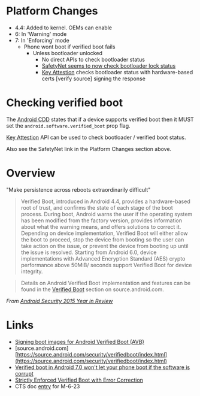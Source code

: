 # Platform Changes

- 4.4: Added to kernel. OEMs can enable
- 6: In 'Warning' mode
- 7: In 'Enforcing' mode
  - Phone wont boot if verified boot fails
    - Unless bootloader unlocked
      - No direct APIs to check bootloader status
      - [SafetyNet seems to now check bootloader lock status](https://www.reddit.com/r/Android/comments/587ss9/psa_android_safetynet_now_tripped_by_unlocking/)
      - [Key Attestion](https://developer.android.com/training/articles/security-key-attestation.html) checks bootloader status with hardware-based certs [verify source] signing the response

# Checking verified boot

The [Android CDD](https://source.android.com/compatibility/7.0/android-7.0-cdd.html#9_10_device_integrity) states that if a device supports verified boot then it MUST set the `android.software.verified_boot` prop flag.

[Key Attestion](https://developer.android.com/training/articles/security-key-attestation.html#certificate_schema) API can be used to check bootloader / verified boot status.

Also see the SafetyNet link in the Platform Changes section above.

# Overview

"Make persistence across reboots extraordinarily difficult"

> Verified Boot, introduced in Android 4.4, provides a hardware-based root of
trust, and confirms the state of each stage of the boot process. During boot,
Android warns the user if the operating system has been modified from the
factory version, provides information about what the warning means, and
offers solutions to correct it. Depending on device implementation, Verified
Boot will either allow the boot to proceed, stop the device from booting so
the user can take action on the issue, or prevent the device from booting up
until the issue is resolved. Starting from Android 6.0, device implementations
with Advanced Encryption Standard (AES) crypto performance above 50MiB/
seconds support Verified Boot for device integrity.

> Details on Android Verified Boot implementation and features can be found
in the [Verified Boot](https://source.android.com/security/verifiedboot/index.html) section on source.android.com.

_From [Android Security 2015 Year in Review](http://static.googleusercontent.com/media/source.android.com/en//security/reports/Google_Android_Security_2015_Report_Final.pdf)_



# Links

- [Signing boot images for Android Verified Boot (AVB)
](https://forum.xda-developers.com/android/software-hacking/signing-boot-images-android-verified-t3600606)
- [source.android.com] [https://source.android.com/security/verifiedboot/index.html](https://source.android.com/security/verifiedboot/index.html)
- [Verified boot in Android 7.0 won't let your phone boot if the software is corrupt](http://www.androidpolice.com/2016/07/20/verified-boot-android-7-0-wont-let-phone-boot-software-corrupt/)
- [Strictly Enforced Verified Boot with Error Correction](http://android-developers.blogspot.co.uk/2016/07/strictly-enforced-verified-boot-with.html)
- CTS doc [entry](https://source.android.com/compatibility/6.0/android-6.0-cdd.html#9_10_verified_boot) for M-6-23 
